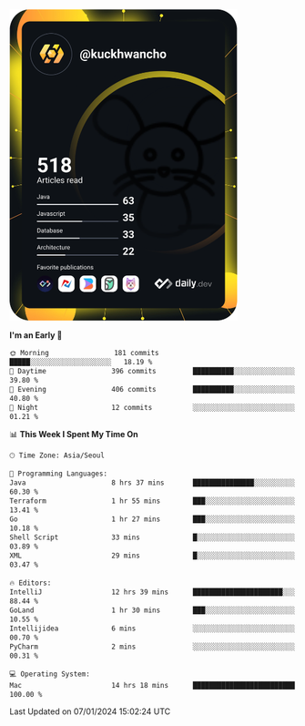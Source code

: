 <a href="https://app.daily.dev/kuckhwancho"><img src="https://github.com/kuckjwi0928/kuckjwi0928/blob/master/devcard.svg" width="400" alt="Kuckjwi Devcard"/></a>

<!--START_SECTION:waka-->
**I'm an Early 🐤** 

```text
🌞 Morning                181 commits         █████░░░░░░░░░░░░░░░░░░░░   18.19 % 
🌆 Daytime                396 commits         ██████████░░░░░░░░░░░░░░░   39.80 % 
🌃 Evening                406 commits         ██████████░░░░░░░░░░░░░░░   40.80 % 
🌙 Night                  12 commits          ░░░░░░░░░░░░░░░░░░░░░░░░░   01.21 % 
```


📊 **This Week I Spent My Time On** 

```text
🕑︎ Time Zone: Asia/Seoul

💬 Programming Languages: 
Java                     8 hrs 37 mins       ███████████████░░░░░░░░░░   60.30 % 
Terraform                1 hr 55 mins        ███░░░░░░░░░░░░░░░░░░░░░░   13.41 % 
Go                       1 hr 27 mins        ███░░░░░░░░░░░░░░░░░░░░░░   10.18 % 
Shell Script             33 mins             █░░░░░░░░░░░░░░░░░░░░░░░░   03.89 % 
XML                      29 mins             █░░░░░░░░░░░░░░░░░░░░░░░░   03.47 % 

🔥 Editors: 
IntelliJ                 12 hrs 39 mins      ██████████████████████░░░   88.44 % 
GoLand                   1 hr 30 mins        ███░░░░░░░░░░░░░░░░░░░░░░   10.55 % 
Intellijidea             6 mins              ░░░░░░░░░░░░░░░░░░░░░░░░░   00.70 % 
PyCharm                  2 mins              ░░░░░░░░░░░░░░░░░░░░░░░░░   00.31 % 

💻 Operating System: 
Mac                      14 hrs 18 mins      █████████████████████████   100.00 % 
```


 Last Updated on 07/01/2024 15:02:24 UTC
<!--END_SECTION:waka-->
